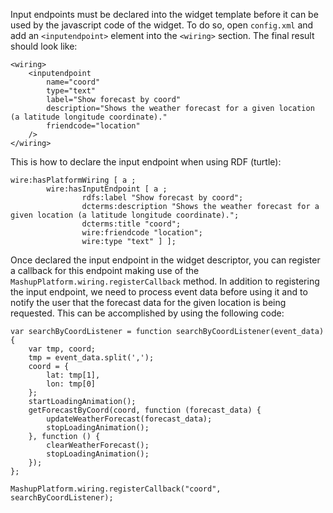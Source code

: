 Input endpoints must be declared into the widget template before it can be used
by the javascript code of the widget. To do so, open `config.xml` and add an
`<inputendpoint>` element into the `<wiring>` section. The final result should
look like:

    <wiring>
        <inputendpoint
            name="coord"
            type="text"
            label="Show forecast by coord"
            description="Shows the weather forecast for a given location (a latitude longitude coordinate)."
            friendcode="location"
        />
    </wiring>

This is how to declare the input endpoint when using RDF (turtle):

    wire:hasPlatformWiring [ a ;
            wire:hasInputEndpoint [ a ;
                    rdfs:label "Show forecast by coord";
                    dcterms:description "Shows the weather forecast for a given location (a latitude longitude coordinate).";
                    dcterms:title "coord";
                    wire:friendcode "location";
                    wire:type "text" ] ];

Once declared the input endpoint in the widget descriptor, you can register a
callback for this endpoint making use of the
`MashupPlatform.wiring.registerCallback` method. In addition to registering the
input endpoint, we need to process event data before using it and to notify the
user that the forecast data for the given location is being requested. This can
be accomplished by using the following code:

    var searchByCoordListener = function searchByCoordListener(event_data) {
        var tmp, coord;
        tmp = event_data.split(',');
        coord = {
            lat: tmp[1],
            lon: tmp[0]
        };
        startLoadingAnimation();
        getForecastByCoord(coord, function (forecast_data) {
            updateWeatherForecast(forecast_data);
            stopLoadingAnimation();
        }, function () {
            clearWeatherForecast();
            stopLoadingAnimation();
        });
    };

    MashupPlatform.wiring.registerCallback("coord", searchByCoordListener);
